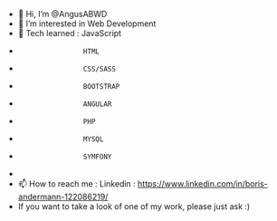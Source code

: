 - 👋 Hi, I’m @AngusABWD
- 👀 I’m interested in Web Development
- 🌱 Tech learned :  JavaScript
-                     HTML
-                     CSS/SASS
-                     BOOTSTRAP
-                     ANGULAR
-                     PHP
-                     MYSQL
-                     SYMFONY
-                     
- 📫 How to reach me : Linkedin : https://www.linkedin.com/in/boris-andermann-122086219/
- If you want to take a look of one of my work, please just ask :)

<!---
AngusABWD/AngusABWD is a ✨ special ✨ repository because its `README.md` (this file) appears on your GitHub profile.
You can click the Preview link to take a look at your changes.
--->
